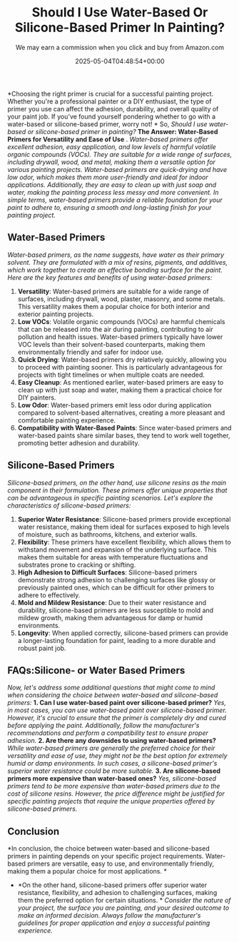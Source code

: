 ﻿---
author: We may earn a commission when you click and buy from Amazon.com
layout: post
title: Should I Use Water-Based Or Silicone-Based Primer In Painting?
date: '2025-05-04T04:48:54+00:00'
categories:
- Uncategorized
tags: []
slug: /should-i-use-water-based-or-silicone-based-primer-in-painting/
lastmod: 2025-05-07T12:21:28+03:00
---

*Choosing the right primer is crucial for a successful painting project. Whether you're a professional painter or a DIY enthusiast, the type of primer you use can affect the adhesion, durability, and overall quality of your paint job. If you've found yourself pondering whether to go with a water-based or silicone-based primer, worry not! *
So,
*Should I use water-based or silicone-based primer in painting?*
**The Answer: Water-Based Primers for Versatility and Ease of Use**
.
*Water-based primers offer excellent adhesion, easy application, and low levels of harmful volatile organic compounds (VOCs). They are suitable for a wide range of surfaces, including drywall, wood, and metal, making them a versatile option for various painting projects.*
*Water-based primers are quick-drying and have low odor, which makes them more user-friendly and ideal for indoor applications. Additionally, they are easy to clean up with just soap and water, making the painting process less messy and more convenient.*
*In simple terms, water-based primers provide a reliable foundation for your paint to adhere to, ensuring a smooth and long-lasting finish for your painting project.*
## **Water-Based Primers**
*Water-based primers, as the name suggests, have water as their primary solvent. They are formulated with a mix of resins, pigments, and additives, which work together to create an effective bonding surface for the paint. Here are the key features and benefits of using water-based primers:*
1. **Versatility**: Water-based primers are suitable for a wide range of surfaces, including drywall, wood, plaster, masonry, and some metals. This versatility makes them a popular choice for both interior and exterior painting projects.
2. **Low VOCs**: Volatile organic compounds (VOCs) are harmful chemicals that can be released into the air during painting, contributing to air pollution and health issues. Water-based primers typically have lower VOC levels than their solvent-based counterparts, making them environmentally friendly and safer for indoor use.
3. **Quick Drying**: Water-based primers dry relatively quickly, allowing you to proceed with painting sooner. This is particularly advantageous for projects with tight timelines or when multiple coats are needed.
4. **Easy Cleanup**: As mentioned earlier, water-based primers are easy to clean up with just soap and water, making them a practical choice for DIY painters.
5. **Low Odor**: Water-based primers emit less odor during application compared to solvent-based alternatives, creating a more pleasant and comfortable painting experience.
6. **Compatibility with Water-Based Paints**: Since water-based primers and water-based paints share similar bases, they tend to work well together, promoting better adhesion and durability.
## **Silicone-Based Primers**
*Silicone-based primers, on the other hand, use silicone resins as the main component in their formulation. These primers offer unique properties that can be advantageous in specific painting scenarios. Let's explore the characteristics of silicone-based primers:*
1. **Superior Water Resistance**: Silicone-based primers provide exceptional water resistance, making them ideal for surfaces exposed to high levels of moisture, such as bathrooms, kitchens, and exterior walls.
2. **Flexibility**: These primers have excellent flexibility, which allows them to withstand movement and expansion of the underlying surface. This makes them suitable for areas with temperature fluctuations and substrates prone to cracking or shifting.
3. **High Adhesion to Difficult Surfaces**: Silicone-based primers demonstrate strong adhesion to challenging surfaces like glossy or previously painted ones, which can be difficult for other primers to adhere to effectively.
4. **Mold and Mildew Resistance**: Due to their water resistance and durability, silicone-based primers are less susceptible to mold and mildew growth, making them advantageous for damp or humid environments.
5. **Longevity**: When applied correctly, silicone-based primers can provide a longer-lasting foundation for paint, leading to a more durable and robust paint job.
## FAQs:**Silicone- or Water Based Primers**
*Now, let's address some additional questions that might come to mind when considering the choice between water-based and silicone-based primers:*
**1. Can I use water-based paint over silicone-based primer?**
*Yes, in most cases, you can use water-based paint over silicone-based primer. However, it's crucial to ensure that the primer is completely dry and cured before applying the paint. Additionally, follow the manufacturer's recommendations and perform a compatibility test to ensure proper adhesion.*
**2. Are there any downsides to using water-based primers?**
*While water-based primers are generally the preferred choice for their versatility and ease of use, they might not be the best option for extremely humid or damp environments. In such cases, a silicone-based primer's superior water resistance could be more suitable.*
**3. Are silicone-based primers more expensive than water-based ones?**
*Yes, silicone-based primers tend to be more expensive than water-based primers due to the cost of silicone resins. However, the price difference might be justified for specific painting projects that require the unique properties offered by silicone-based primers.*
## **Conclusion**
*In conclusion, the choice between water-based and silicone-based primers in painting depends on your specific project requirements. Water-based primers are versatile, easy to use, and environmentally friendly, making them a popular choice for most applications. *
- *On the other hand, silicone-based primers offer superior water resistance, flexibility, and adhesion to challenging surfaces, making them the preferred option for certain situations. *
*Consider the nature of your project, the surface you are painting, and your desired outcome to make an informed decision. Always follow the manufacturer's guidelines for proper application and enjoy a successful painting experience.*